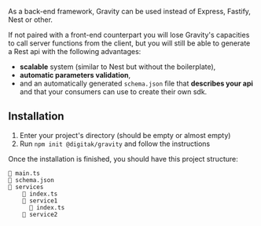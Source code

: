 
As a back-end framework, Gravity can be used instead of Express, Fastify, Nest or other.

If not paired with a front-end counterpart you will lose Gravity's capacities to call server functions from the client, but you will still be able to generate a Rest api with the following advantages:

- **scalable** system (similar to Nest but without the boilerplate),
- **automatic parameters validation**,
- and an automatically generated `schema.json` file that **describes your api** and that your consumers can use to create their own sdk.

## Installation

1. Enter your project's directory (should be empty or almost empty)
3. Run `npm init @digitak/gravity` and follow the instructions

Once the installation is finished, you should have this project structure:

```
📃 main.ts
📃 schema.json
📂 services
    📃 index.ts
    📂 service1
      📃 index.ts
    📂 service2
```
